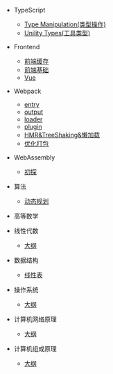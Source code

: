 <!--
 * @Author: Jeremy
 * @Date: 2021-07-22 11:09:52
 * @Description: 目录文件
 * @LastEditors: Jeremy
 * @LastEditTime: 2021-12-16 10:39:51
 * @site: book.yzmblog.top / book.yzmblog.top
-->

- TypeScript

  - [Type Manipulation(类型操作)](articles/typescript/typeManipulation.md)
  - [Unility Types(工具类型)](articles/typescript/unilityTypes.md)

- Frontend

  - [前端缓存](articles/frontend/cache.md)
  - [前端基础](articles/javascript/basic.md)
  - [Vue](articles/javascript/vue.md)

- Webpack

  - [entry](articles/webpack/entry.md)
  - [output](articles/webpack/output.md)
  - [loader](articles/webpack/loader.md)
  - [plugin](articles/webpack/plugin.md)
  - [HMR&TreeShaking&懒加载](articles/webpack/hmr.md)
  - [优化打包](articles/webpack/proformance.md)

- WebAssembly

  - [初探](articles/webassembly/primary.md)

- 算法

  - [动态规划](articles/algorithm/dynamicProgramming.md)

- 高等数学

- 线性代数

  - [大纲](articles/linearMath/catalog.md)

- 数据结构

  - [线性表](articles/dataStructure/linearList.md)

- 操作系统

  - [大纲](articles/controlSystem/catalog.md)

- 计算机网络原理

  - [大纲](articles/network/catalog.md)

- 计算机组成原理
  - [大纲](articles/computerCompose/catalog.md)
